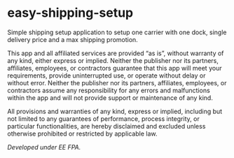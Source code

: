 # easy-shipping-setup

Simple shipping setup application to setup one carrier with one dock, single delivery price and a max shipping promotion.



This app and all affiliated services are provided “as is”, without warranty of any kind, either express or implied. Neither the publisher nor its partners, affiliates, employees, or contractors guarantee that this app will meet your requirements, provide uninterrupted use, or operate without delay or without error. Neither the publisher nor its partners, affiliates, employees, or contractors assume any responsibility for any errors and malfunctions within the app and will not provide support or maintenance of any kind.
 

All provisions and warranties of any kind, express or implied, including but not limited to any guarantees of performance, process integrity, or particular functionalities, are hereby disclaimed and excluded unless otherwise prohibited or restricted by applicable law.

_Developed under EE FPA._
